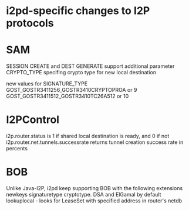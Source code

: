 i2pd-specific changes to I2P protocols
======================================

# SAM
SESSION CREATE and DEST GENERATE support additional parameter CRYPTO_TYPE specifing crypto type for new local destination  

new values for SIGNATURE_TYPE  
GOST_GOSTR3411256_GOSTR3410CRYPTOPROA or 9  
GOST_GOSTR3411512_GOSTR3410TC26A512 or 10  

# I2PControl
i2p.router.status is 1 if shared local destination is ready, and 0 if not  
i2p.router.net.tunnels.successrate returns tunnel creation success rate in percents  
# BOB
Unlike Java-I2P, i2pd keep supporting BOB with the following extensions  
newkeys signaturetype cryptotype. DSA and ElGamal by default  
lookuplocal - looks for LeaseSet with specified address in router's netdb  
